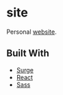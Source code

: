 # site

Personal [website](https://sahil.surge.sh).

## Built With

- [Surge](http://surge.sh)
- [React](https://reactjs.org/)
- [Sass](https://sass-lang.com/)
